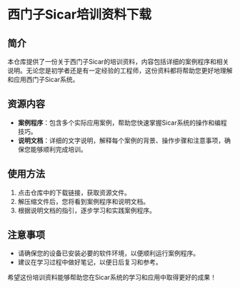 # 西门子Sicar培训资料下载

## 简介
本仓库提供了一份关于西门子Sicar的培训资料，内容包括详细的案例程序和相关说明。无论您是初学者还是有一定经验的工程师，这份资料都将帮助您更好地理解和应用西门子Sicar系统。

## 资源内容
- **案例程序**：包含多个实际应用案例，帮助您快速掌握Sicar系统的操作和编程技巧。
- **说明文档**：详细的文字说明，解释每个案例的背景、操作步骤和注意事项，确保您能够顺利完成培训。

## 使用方法
1. 点击仓库中的下载链接，获取资源文件。
2. 解压缩文件后，您将看到案例程序和说明文档。
3. 根据说明文档的指引，逐步学习和实践案例程序。

## 注意事项
- 请确保您的设备已安装必要的软件环境，以便顺利运行案例程序。
- 建议在学习过程中做好笔记，以便日后复习和参考。

希望这份培训资料能够帮助您在Sicar系统的学习和应用中取得更好的成果！
